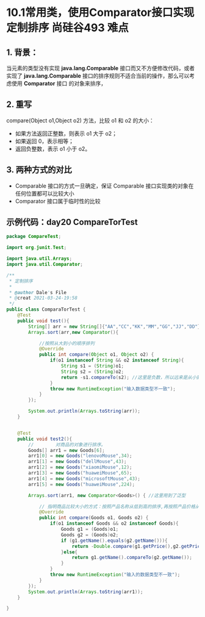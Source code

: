 # 10.1常用类，使用Comparator接口实现定制排序 尚硅谷493 难点
## 1. 背景：
当元素的类型没有实现 **java.lang.Comparable** 接口而又不方便修改代码，或者实现了 **java.lang.Comparable** 接口的排序规则不适合当前的操作，那么可以考虑使用 **Comparator** 接口 的对象来排序，

## 2. 重写
compare(Object o1,Object o2) 方法，比较 o1 和 o2 的大小：
* 如果方法返回正整数，则表示 o1 大于 o2；
* 如果返回 0，表示相等；
* 返回负整数，表示 o1 小于 o2。

## 3. 两种方式的对比
* Comparable 接口的方式一旦确定，保证 Comparable 接口实现类的对象在任何位置都可以比较大小
* Comparator 接口属于临时性的比较

## 示例代码：day20 CompareTorTest
```java
package CompareTest;

import org.junit.Test;

import java.util.Arrays;
import java.util.Comparator;

/**
 * 定制排序
 *
 * @author Dale's File
 * @creat 2021-03-24-19:58
 */
public class ComparaTorTest {
    @Test
    public void test(){
        String[] arr = new String[]{"AA","CC","KK","MM","GG","JJ","DD"};
        Arrays.sort(arr,new Comparator(){

            //按照从大到小的顺序排列
            @Override
            public int compare(Object o1, Object o2) {
                if(o1 instanceof String && o2 instanceof String){
                    String s1 = (String)o1;
                    String s2 = (String)o2;
                    return -s1.compareTo(s2); //这里是负数，所以远来是从小到大，变成了从大到小
                }
                throw new RuntimeException("输入数据类型不一致");
            }
        });

        System.out.println(Arrays.toString(arr));
    }


    @Test
    public void test2(){
        //        对商品的对象进行排序。
        Goods[] arr1 = new Goods[6];
        arr1[0] = new Goods("lenovoMouse",34);
        arr1[1] = new Goods("dellMouse",43);
        arr1[2] = new Goods("xiaomiMouse",12);
        arr1[3] = new Goods("huaweiMouse",65);
        arr1[4] = new Goods("microsoftMouse",43);
        arr1[5] = new Goods("huaweiMouse",224);

        Arrays.sort(arr1, new Comparator<Goods>() { //这里用到了泛型

            // 指明商品比较大小的方式：按照产品名称从低到高的排序,再按照产品价格从高到低排序
            @Override
            public int compare(Goods o1, Goods o2) {
                if(o1 instanceof Goods && o2 instanceof Goods){
                    Goods g1 = (Goods)o1;
                    Goods g2 = (Goods)o2;
                    if (g1.getName().equals(g2.getName())){
                        return -Double.compare(g1.getPrice(),g2.getPrice());
                    }else{
                        return g1.getName().compareTo(g2.getName());
                    }
                }
                throw new RuntimeException("输入的数据类型不一致");
            }
        });
        System.out.println(Arrays.toString(arr1));
    }

}
```
